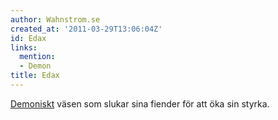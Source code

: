 ```yaml
---
author: Wahnstrom.se
created_at: '2011-03-29T13:06:04Z'
id: Edax
links:
  mention:
  - Demon
title: Edax
---
```


[Demoniskt] väsen som slukar sina fiender för att öka sin styrka.

  [Demoniskt]: Demon